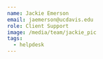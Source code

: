 ```yaml
---
name: Jackie Emerson
email: jaemerson@ucdavis.edu
role: Client Support
image: /media/team/jackie_pic
tags:
  - helpdesk
---
```

